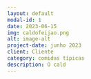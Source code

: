 ```yaml
---
layout: default
modal-id: 1
date: 2023-06-15
img: caldofeijao.png
alt: image-alt
project-date: junho 2023
client: Cliente
category: comidas típicas
description: O cald
---
```

